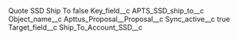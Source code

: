 <?xml version="1.0" encoding="UTF-8"?>
<CustomMetadata xmlns="http://soap.sforce.com/2006/04/metadata" xmlns:xsi="http://www.w3.org/2001/XMLSchema-instance" xmlns:xsd="http://www.w3.org/2001/XMLSchema">
    <label>Quote SSD Ship To</label>
    <protected>false</protected>
    <values>
        <field>Key_field__c</field>
        <value xsi:type="xsd:string">APTS_SSD_ship_to__c</value>
    </values>
    <values>
        <field>Object_name__c</field>
        <value xsi:type="xsd:string">Apttus_Proposal__Proposal__c</value>
    </values>
    <values>
        <field>Sync_active__c</field>
        <value xsi:type="xsd:boolean">true</value>
    </values>
    <values>
        <field>Target_field__c</field>
        <value xsi:type="xsd:string">Ship_To_Account_SSD__c</value>
    </values>
</CustomMetadata>
